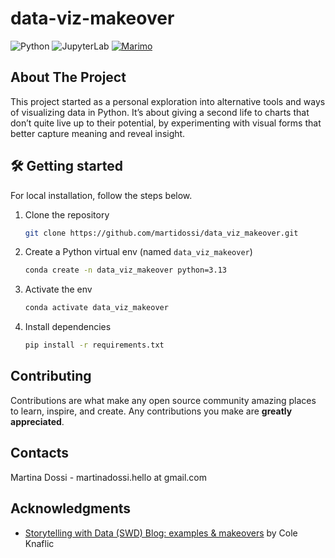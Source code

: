 # data-viz-makeover
![Python](https://img.shields.io/badge/python-3.13-blue.svg)
![JupyterLab](https://img.shields.io/badge/works%20with-JupyterLab-orange?logo=jupyter)
[![Marimo](https://img.shields.io/badge/marimo-v0.13.11-blue)](https://github.com/marimo-team/marimo)


## About The Project
This project started as a personal exploration into alternative tools and ways of visualizing data in Python. It’s about giving a second life to charts that don’t quite live up to their potential, by experimenting with visual forms that better capture meaning and reveal insight.

## 🛠️ Getting started
For local installation, follow the steps below.
1. Clone the repository
   ```sh
   git clone https://github.com/martidossi/data_viz_makeover.git
   ```
2. Create a Python virtual env (named `data_viz_makeover`)
   ```sh
   conda create -n data_viz_makeover python=3.13
   ```
3. Activate the env
   ```sh
   conda activate data_viz_makeover
   ```
4. Install dependencies
   ```sh
   pip install -r requirements.txt
   ```

## Contributing
Contributions are what make any open source community amazing places to learn, inspire, and create. Any contributions you make are **greatly appreciated**.

## Contacts
Martina Dossi - martinadossi.hello at gmail.com

## Acknowledgments
* [Storytelling with Data (SWD) Blog: examples & makeovers](https://www.storytellingwithdata.com/makeovers) by Cole Knaflic
